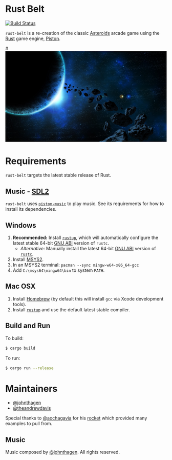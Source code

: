 # Rust Belt
[![Build Status](https://travis-ci.org/johnthagen/rust-belt.svg)](https://travis-ci.org/johnthagen/rust-belt)

`rust-belt` is a re-creation of the classic 
[Asteroids](https://en.wikipedia.org/wiki/Asteroids_(video_game)) arcade game using
the [Rust](https://www.rust-lang.org/en-US/) game engine, [Piston](http://www.piston.rs/).

#![Rust Belt](./images/rust-belt-logo.jpg)

# Requirements

`rust-belt` targets the latest stable release of Rust.

## Music - [SDL2](https://www.libsdl.org/)

`rust-belt` uses [`piston-music`](https://github.com/PistonDevelopers/music) to play music.  See
 its requirements for how to install its dependencies.

## Windows

1. **Recommended:** Install [`rustup`](https://www.rustup.rs/), which will automatically configure
the latest stable 64-bit [GNU ABI](https://www.rust-lang.org/en-US/downloads.html#win-foot)
version of `rustc`.
    * *Alternative:* Manually install the latest 64-bit
[GNU ABI](https://www.rust-lang.org/en-US/downloads.html#win-foot) version of
[`rustc`](https://www.rust-lang.org/downloads.html).
3. Install [MSYS2](https://msys2.github.io/).
4. In an MSYS2 terminal: `pacman --sync mingw-w64-x86_64-gcc`
5. Add `C:\msys64\mingw64\bin` to system `PATH`.

## Mac OSX

1. Install [Homebrew](http://brew.sh/) (by default this will install `gcc` via Xcode development 
tools).
2. Install [`rustup`](https://www.rustup.rs/) and use the default latest stable compiler.

## Build and Run

To build:

```bash
$ cargo build
```

To run:

```bash
$ cargo run --release
```

# Maintainers
* [@johnthagen](https://github.com/johnthagen)
* [@theandrewdavis](https://github.com/theandrewdavis)

Special thanks to [@aochagavia](https://github.com/aochagavia) for his 
[rocket](https://github.com/aochagavia/rocket) which provided many examples to pull from.

## Music

Music composed by [@johnthagen](https://github.com/johnthagen).  All rights reserved.